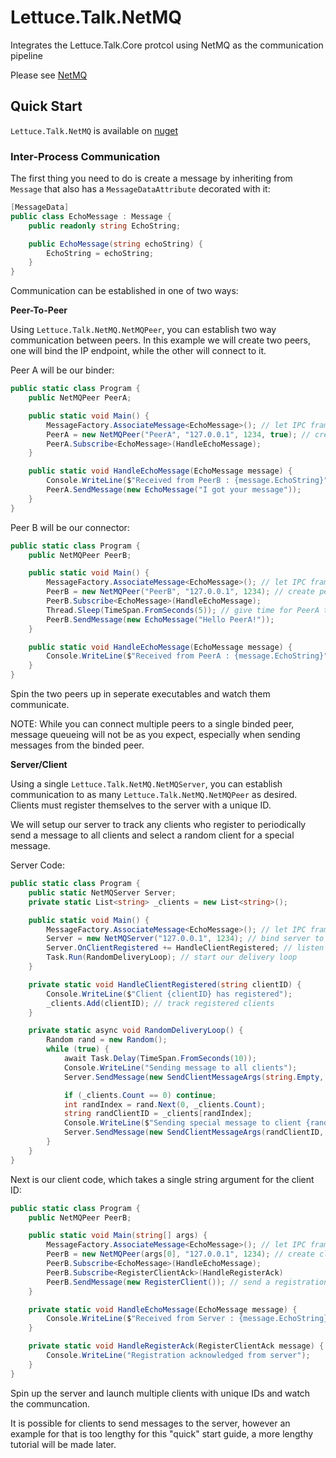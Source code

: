 # Lettuce.Talk.NetMQ
Integrates the Lettuce.Talk.Core protcol using NetMQ as the communication pipeline

Please see [NetMQ]()

## Quick Start
`Lettuce.Talk.NetMQ` is available on [nuget](https://www.nuget.org/packages/Lettuce.Talk.NetMQ)

### Inter-Process Communication
The first thing you need to do is create a message by inheriting from `Message` that also has a `MessageDataAttribute` decorated with it:

```csharp
[MessageData]
public class EchoMessage : Message {
    public readonly string EchoString;

    public EchoMessage(string echoString) {
        EchoString = echoString;
    }
}
```
Communication can be established in one of two ways:

**Peer-To-Peer**

Using `Lettuce.Talk.NetMQ.NetMQPeer`, you can establish two way communication between peers. In this example we will create two peers, one will bind the IP endpoint, while the other will connect to it.

Peer A will be our binder:

```csharp
public static class Program {
    public NetMQPeer PeerA;

    public static void Main() {
        MessageFactory.AssociateMessage<EchoMessage>(); // let IPC framework know about EchoMessage
        PeerA = new NetMQPeer("PeerA", "127.0.0.1", 1234, true); // create peer connection at localhost:1234, passing true to bind connection
        PeerA.Subscribe<EchoMessage>(HandleEchoMessage);
    }

    public static void HandleEchoMessage(EchoMessage message) {
        Console.WriteLine($"Received from PeerB : {message.EchoString}");
        PeerA.SendMessage(new EchoMessage("I got your message"));
    }
}
```

Peer B will be our connector:

```csharp
public static class Program {
    public NetMQPeer PeerB;

    public static void Main() {
        MessageFactory.AssociateMessage<EchoMessage>(); // let IPC framework know about EchoMessage
        PeerB = new NetMQPeer("PeerB", "127.0.0.1", 1234); // create peer connection at localhost:1234
        PeerB.Subscribe<EchoMessage>(HandleEchoMessage);
        Thread.Sleep(TimeSpan.FromSeconds(5)); // give time for PeerA to startup
        PeerB.SendMessage(new EchoMessage("Hello PeerA!"));
    }

    public static void HandleEchoMessage(EchoMessage message) {
        Console.WriteLine($"Received from PeerA : {message.EchoString}");
    }
}
```

Spin the two peers up in seperate executables and watch them communicate.

NOTE: While you can connect multiple peers to a single binded peer, message queueing will not be as you expect, especially when sending messages from the binded peer.

**Server/Client**

Using a single `Lettuce.Talk.NetMQ.NetMQServer`, you can establish communication to as many `Lettuce.Talk.NetMQ.NetMQPeer` as desired. Clients must register themselves to the server with a unique ID.

We will setup our server to track any clients who register to  periodically send a message to all clients and select a random client for a special message.

Server Code:

```csharp
public static class Program {
    public static NetMQServer Server;
    private static List<string> _clients = new List<string>();

    public static void Main() {
        MessageFactory.AssociateMessage<EchoMessage>(); // let IPC framework know about EchoMessage
        Server = new NetMQServer("127.0.0.1", 1234); // bind server to localhost:1234
        Server.OnClientRegistered += HandleClientRegistered; // listen for client registers
        Task.Run(RandomDeliveryLoop); // start our delivery loop
    }

    private static void HandleClientRegistered(string clientID) {
        Console.WriteLine($"Client {clientID} has registered");
        _clients.Add(clientID); // track registered clients
    }

    private static async void RandomDeliveryLoop() {
        Random rand = new Random();
        while (true) {
            await Task.Delay(TimeSpan.FromSeconds(10));
            Console.WriteLine("Sending message to all clients");
            Server.SendMessage(new SendClientMessageArgs(string.Empty, new EchoMessage("Hello from the server"))); // send a message to all clients by passing empty string for ID

            if (_clients.Count == 0) continue;
            int randIndex = rand.Next(0, _clients.Count);
            string randClientID = _clients[randIndex];
            Console.WriteLine($"Sending special message to client {randClientID}");
            Server.SendMessage(new SendClientMessageArgs(randClientID, new EchoMessage("Special Delivery from the server"))); // send a special message to random client ID
        }
    }
}
```

Next is our client code, which takes a single string argument for the client ID:

```csharp
public static class Program {
    public NetMQPeer PeerB;

    public static void Main(string[] args) {
        MessageFactory.AssociateMessage<EchoMessage>(); // let IPC framework know about EchoMessage
        PeerB = new NetMQPeer(args[0], "127.0.0.1", 1234); // create client connection at localhost:1234
        PeerB.Subscribe<EchoMessage>(HandleEchoMessage);
        PeerB.Subscribe<RegisterClientAck>(HandleRegisterAck)
        PeerB.SendMessage(new RegisterClient()); // send a registration message to the server
    }

    private static void HandleEchoMessage(EchoMessage message) {
        Console.WriteLine($"Received from Server : {message.EchoString}");
    }

    private static void HandleRegisterAck(RegisterClientAck message) {
        Console.WriteLine("Registration acknowledged from server");
    }
}
```

Spin up the server and launch multiple clients with unique IDs and watch the communcation.

It is possible for clients to send messages to the server, however an example for that is too lengthy for this "quick" start guide, a more lengthy tutorial will be made later.